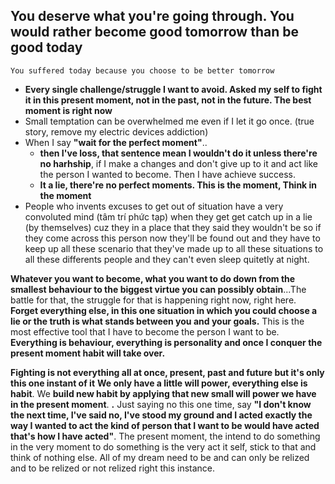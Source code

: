 
## You deserve what you're going through. You would rather become good tomorrow than be good today
	You suffered today because you choose to be better tomorrow

+ **Every single challenge/struggle I want to avoid. Asked my self to fight it in this present moment, not in the past, not in the future. The best moment is right now**
+ Small temptation can be overwhelmed me even if I let it go once. (true story, remove my electric devices addiction) 
+ When I say **"wait for the perfect moment"**..
	+ **then I've loss, that sentence mean I wouldn't do it unless there're no harhship**, if I make a changes and don't give up to it and act like the person I wanted to become. Then I have achieve success.
	+ **It a lie, there're no perfect moments. This is the moment, Think in the moment**
+ People who invents excuses to get out of situation have a very convoluted mind (tâm trí phức tạp)
	when they get get catch up in a lie (by themselves) cuz they in a place that they said they wouldn't be so if they come across this person now they'll be found out and they have to keep up all these scenario that they've made up to all these situations to all these differents people and they can't even sleep quitetly at night.

**Whatever you want to become, what you want to do down from the smallest behaviour to the biggest virtue you can possibly obtain**...The battle for that, the struggle for that is happening right now, right here. **Forget everything else, in this one situation in which you could choose a lie or the truth is what stands between you and your goals.**
	This is the most effective tool that I have to become the person I want to be.
	**Everything is behaviour, everything is personality and once I conquer the present moment habit will take over.**

**Fighting is not everything all at once, present, past and future but it's only this one instant of it**
	**We only have a little will power, everything else is habit**. We **build new habit by applying that new small will power we have in the present moment**. 
	**.**
	Just saying no this one time, say **"I don't know the next time, I've said no, I've stood my ground and I acted exactly the way I wanted to act the kind of person that I want to be would have acted that's how I have acted"**.
The present moment, the intend to do something in the very moment to do something is the very act it self, stick to that and think of nothing else.
All of my dream need to be and can only be relized and to be relized or not relized right this instance.

